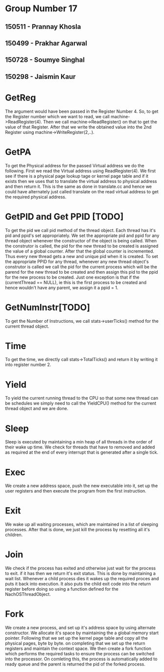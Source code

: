 # Group Number 17 

## 150511 -  Prannay Khosla
## 150499 -  Prakhar Agarwal
## 150728 -  Soumye Singhal
## 150298 -  Jaismin Kaur

# GetReg
The argument would have been passed in the Register Number 4. So, to get the Register number which we want to read, we call
machine->ReadRegister(4). Then we call machine->ReadRegister() on that to get the value of that Register. After that we write  the obtained value into the 2nd Register using machine->WriteRegister(2,..).
# GetPA
To get the Physical address for the passed Virtual address we do the following. First we read the Virtual address using ReadRegister(4). We first see if there is a physical page lookup tage or kernel page table and if it exists then we uses that to translate the virtual address to physical address and then return it. This is the same as done in translate.cc and hence we could have alternately just called translate on the read virtual address to get the required physical address.
# GetPID and Get PPID [TODO]
To get the pid we call pid method of the thread object. Each thread has it's pid and ppid's set appropriately. We set the appropriate pid and ppid for any thread object whenever the constructor of the object is being called. When the construtor is called, the pid for the new thread to be created is assigned the value of a global counter. After that the global counter is incremented. Thus every new thread gets a new and unique pid when it is created.
To set the appropriate PPID for any thread, whenever any new thread object's construtor is called we call the pid for the current process which will be the parend for the new thread to be created and then assign this pid to the ppid for the new process to be created. Just one exception is that if the (currentThread == NULL), ie this is the first process to be created and hence wouldn't have any parent, we assign it a ppid = 1.
# GetNumInstr[TODO]
To get the Number of Instructions, we call stats->userTicks() method for the current thread object.
# Time
To get the time, we directly call stats->TotalTicks() and return it by writing it into register number 2.
# Yield
To yield the current running thread to the CPU so that some new thread can be schedules we simply need to call the YieldCPU() method for the current thread object and we are done.
# Sleep
Sleep is executed by maintaining a min heap of all threads in the order of their wake up time. We check for threads that have to removed and added as required at the end of every interrupt that is generated after a single tick. 
# Exec
We create a new address space, push the new executable into it, set up the user registers and then execute the program from the first instruction. 
# Exit
We wake up all waiting processes, which are maintained in a list of sleeping processes. After that is done, we just kill the process by resetting all it's children. 
# Join
We check if the process has exited and otherwise just wait for the process to exit. if it has then we return it's exit status. This is done by maintaining a wait list. Whenever a child process dies it wakes up the required proces and puts it back into execution. It also puts the child exit code into the return register before doing so using a function defined for the NachOSThreadObject. 
# Fork
We create a new process, and set up it's address space by using alternate constructor. We allocate it's space by maintaining the a global memory start pointer. Following that we set up the kernel page table and copy all the physical pages, byte by byte. on completing that we set up the return registers and maintain the context space. We then create a fork function which performs the required tasks to ensure the process can be switched into the processor. On comleting this, the process is automatically added to ready queue and the parent is returned the pid of the forked process. 
